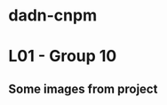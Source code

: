 # dadn-cnpm

# L01 - Group 10

## Some images from project

<!-- ![feeds](https://github.com/bombeo659/dadn-cnpm/blob/main/images/feeds.png)

![usecase](https://github.com/bombeo659/dadn-cnpm/blob/main/images/use_case.png)

![app_singin](https://github.com/bombeo659/dadn-cnpm/blob/main/images/app_0.jpg)

![app_signup](https://github.com/bombeo659/dadn-cnpm/blob/main/images/app_1.jpg)

![app_home](https://github.com/bombeo659/dadn-cnpm/blob/main/images/app_2.jpg) -->

